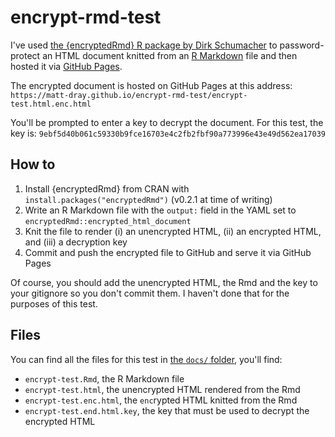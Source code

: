 # encrypt-rmd-test

I've used [the {encryptedRmd} R package by Dirk Schumacher](https://github.com/dirkschumacher/encryptedRmd) to password-protect an HTML document knitted from an [R Markdown](https://rmarkdown.rstudio.com/) file and then hosted it via [GitHub Pages](https://pages.github.com/).

The encrypted document is hosted on GitHub Pages at this address: `https://matt-dray.github.io/encrypt-rmd-test/encrypt-test.html.enc.html`

You'll be prompted to enter a key to decrypt the document. For this test, the key is: `9ebf5d40b061c59330b9fce16703e4c2fb2fbf90a773996e43e49d562ea17039`

## How to

1. Install {encryptedRmd} from CRAN with `install.packages("encryptedRmd")` (v0.2.1 at time of writing)
1. Write an R Markdown file with the `output:` field in the YAML set to `encryptedRmd::encrypted_html_document`
1. Knit the file to render (i) an unencrypted HTML, (ii) an encrypted HTML, and (iii) a decryption key
1. Commit and push the encrypted file to GitHub and serve it via GitHub Pages

Of course, you should add the unencrypted HTML, the Rmd and the key to your gitignore so you don't commit them. I haven't done that for the purposes of this test.

## Files

You can find all the files for this test in [the `docs/` folder](https://github.com/matt-dray/encrypt-rmd-test/tree/main/docs), you'll find:

* `encrypt-test.Rmd`, the R Markdown file
* `encrypt-test.html`, the unencrypted HTML rendered from the Rmd
* `encrypt-test.enc.html`, the `enc`rypted HTML knitted from the Rmd
* `encrypt-test.end.html.key`, the key that must be used to decrypt the encrypted HTML

